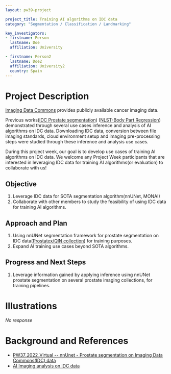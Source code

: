 ```yaml
---
layout: pw39-project

project_title: Training AI algorithms on IDC data
category: "Segmentation / Classification / Landmarking"

key_investigators:
- firstname: Person
  lastname: Doe
  affiliation: University

- firstname: Person2
  lastname: Doe2
  affiliation: University2
  country: Spain
---
```


# Project Description

<!-- Add a short paragraph describing the project. -->

[Imaging Data Commons](https://portal.imaging.datacommons.cancer.gov/) provides publicly available cancer imaging data.

Previous works([IDC Prostate segmentation](https://github.com/ImagingDataCommons/idc-prostate-mri-analysis)) ([NLST-Body Part Regression](https://github.com/ImagingDataCommons/IDC-Tutorials/blob/master/notebooks/body_part_regression_with_structured_reports.ipynb)) demonstrated through several use cases inference and analysis of AI algorithms on IDC data.
Downloading IDC data, conversion between file imaging standards, cloud environment setup and imaging pre-processing steps were studied through these inference and analysis use cases.

During this project week, our goal is to develop use cases of training AI algorithms on IDC data. We welcome any Project Week participants that are interested in leveraging IDC data for training AI algorithms(or evaluation) to collaborate with us!

## Objective

<!-- Describe here WHAT you would like to achieve (what you will have as end result). -->

1.  Leverage IDC data for SOTA segmentation algorithm(nnUNet, MONAI)
2.  Collaborate with other members to study the feasibility of using IDC data for training AI algorithms.

## Approach and Plan

<!-- Describe here HOW you would like to achieve the objectives stated above. -->

1.  Using nnUNet segmentation framework for prostate segmentation on IDC data([Prostatex/QIN collection](https://portal.imaging.datacommons.cancer.gov/explore/filters/?collection_id=Community\&collection_id=QIN\&collection_id=prostate_mri_us_biopsy\&collection_id=prostatex\&collection_id=qin_prostate_repeatability)) for training purposes.
2.  Expand AI training use cases beyond SOTA algorithms.

## Progress and Next Steps

<!-- Update this section as you make progress, describing of what you have ACTUALLY DONE.
     If there are specific steps that you could not complete then you can describe them here, too. -->

1.  Leverage information gained by applying inference using nnUNet prostate segmentation on several prostate imaging collections, for training pipelines.

# Illustrations

<!-- Add pictures and links to videos that demonstrate what has been accomplished. -->

*No response*

# Background and References

<!-- If you developed any software, include link to the source code repository.
     If possible, also add links to sample data, and to any relevant publications. -->

*   [PW37_2022_Virtual -- nnUnet - Prostate segmentation on Imaging Data Commons(IDC) data](https://github.com/NA-MIC/ProjectWeek/tree/master/PW37_2022_Virtual/Projects/IDCProstateSegmentation)
*   [AI Imaging analysis on IDC data](https://github.com/ImagingDataCommons/IDC-Tutorials/tree/master/notebooks#imaging-analysis-ai)

